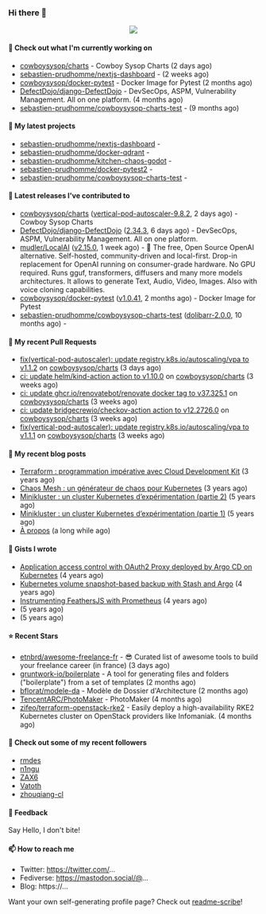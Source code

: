 ### Hi there 👋

<p align="center"><img src="https://github-readme-stats.vercel.app/api?username=sebastien-prudhomme&show_icons=true&locale=en"/></p>

#### 👷 Check out what I'm currently working on

- [cowboysysop/charts](https://github.com/cowboysysop/charts) - Cowboy Sysop Charts (2 days ago)
- [sebastien-prudhomme/nextjs-dashboard](https://github.com/sebastien-prudhomme/nextjs-dashboard) -  (2 weeks ago)
- [cowboysysop/docker-pytest](https://github.com/cowboysysop/docker-pytest) - Docker Image for Pytest (2 months ago)
- [DefectDojo/django-DefectDojo](https://github.com/DefectDojo/django-DefectDojo) -  DevSecOps, ASPM, Vulnerability Management. All on one platform. (4 months ago)
- [sebastien-prudhomme/cowboysysop-charts-test](https://github.com/sebastien-prudhomme/cowboysysop-charts-test) -  (9 months ago)

#### 🌱 My latest projects

- [sebastien-prudhomme/nextjs-dashboard](https://github.com/sebastien-prudhomme/nextjs-dashboard) - 
- [sebastien-prudhomme/docker-qdrant](https://github.com/sebastien-prudhomme/docker-qdrant) - 
- [sebastien-prudhomme/kitchen-chaos-godot](https://github.com/sebastien-prudhomme/kitchen-chaos-godot) - 
- [sebastien-prudhomme/docker-pytest2](https://github.com/sebastien-prudhomme/docker-pytest2) - 
- [sebastien-prudhomme/cowboysysop-charts-test](https://github.com/sebastien-prudhomme/cowboysysop-charts-test) - 

#### 🔭 Latest releases I've contributed to

- [cowboysysop/charts](https://github.com/cowboysysop/charts) ([vertical-pod-autoscaler-9.8.2](https://github.com/cowboysysop/charts/releases/tag/vertical-pod-autoscaler-9.8.2), 2 days ago) - Cowboy Sysop Charts
- [DefectDojo/django-DefectDojo](https://github.com/DefectDojo/django-DefectDojo) ([2.34.3](https://github.com/DefectDojo/django-DefectDojo/releases/tag/2.34.3), 6 days ago) -  DevSecOps, ASPM, Vulnerability Management. All on one platform.
- [mudler/LocalAI](https://github.com/mudler/LocalAI) ([v2.15.0](https://github.com/mudler/LocalAI/releases/tag/v2.15.0), 1 week ago) - :robot: The free, Open Source OpenAI alternative. Self-hosted, community-driven and local-first. Drop-in replacement for OpenAI running on consumer-grade hardware. No GPU required. Runs gguf, transformers, diffusers and many more models architectures. It allows to generate Text, Audio, Video, Images. Also with voice cloning capabilities.
- [cowboysysop/docker-pytest](https://github.com/cowboysysop/docker-pytest) ([v1.0.41](https://github.com/cowboysysop/docker-pytest/releases/tag/v1.0.41), 2 months ago) - Docker Image for Pytest
- [sebastien-prudhomme/cowboysysop-charts-test](https://github.com/sebastien-prudhomme/cowboysysop-charts-test) ([dolibarr-2.0.0](https://github.com/sebastien-prudhomme/cowboysysop-charts-test/releases/tag/dolibarr-2.0.0), 10 months ago) - 

#### 🔨 My recent Pull Requests

- [fix(vertical-pod-autoscaler): update registry.k8s.io/autoscaling/vpa to v1.1.2](https://github.com/cowboysysop/charts/pull/657) on [cowboysysop/charts](https://github.com/cowboysysop/charts) (3 days ago)
- [ci: update helm/kind-action action to v1.10.0](https://github.com/cowboysysop/charts/pull/654) on [cowboysysop/charts](https://github.com/cowboysysop/charts) (3 weeks ago)
- [ci: update ghcr.io/renovatebot/renovate docker tag to v37.325.1](https://github.com/cowboysysop/charts/pull/653) on [cowboysysop/charts](https://github.com/cowboysysop/charts) (3 weeks ago)
- [ci: update bridgecrewio/checkov-action action to v12.2726.0](https://github.com/cowboysysop/charts/pull/652) on [cowboysysop/charts](https://github.com/cowboysysop/charts) (3 weeks ago)
- [fix(vertical-pod-autoscaler): update registry.k8s.io/autoscaling/vpa to v1.1.1](https://github.com/cowboysysop/charts/pull/651) on [cowboysysop/charts](https://github.com/cowboysysop/charts) (3 weeks ago)

#### 📜 My recent blog posts

- [Terraform : programmation impérative avec Cloud Development Kit](https://www.cowboysysop.com/post/terraform-programmation-imperative-avec-cloud-development-kit/) (3 years ago)
- [Chaos Mesh : un générateur de chaos pour Kubernetes](https://www.cowboysysop.com/post/chaos-mesh-un-generateur-de-chaos-pour-kubernetes/) (3 years ago)
- [Minikluster : un cluster Kubernetes d’expérimentation (partie 2)](https://www.cowboysysop.com/post/minikluster-un-cluster-kubernetes-d-experimentation-partie-2/) (5 years ago)
- [Minikluster : un cluster Kubernetes d’expérimentation (partie 1)](https://www.cowboysysop.com/post/minikluster-un-cluster-kubernetes-d-experimentation-partie-1/) (5 years ago)
- [À propos](https://www.cowboysysop.com/page/a-propos/) (a long while ago)

#### 📓 Gists I wrote

- [Application access control with OAuth2 Proxy deployed by Argo CD on Kubernetes](https://gist.github.com/c90af146c465305087d5f5a55990ca71) (4 years ago)
- [Kubernetes volume snapshot-based backup with Stash and Argo](https://gist.github.com/c53e870dc6b4987fefa4c36ea9f1187c) (4 years ago)
- [Instrumenting FeathersJS with Prometheus](https://gist.github.com/93ab307c8c03a9c5fdb1ff728f413855) (4 years ago)
- [](https://gist.github.com/9827398f4f792569e56351ac56e80b80) (5 years ago)
- [](https://gist.github.com/064f0ea019c9ff37b71ebc023c0a0c6b) (5 years ago)

#### ⭐ Recent Stars

- [etnbrd/awesome-freelance-fr](https://github.com/etnbrd/awesome-freelance-fr) - :sunglasses: Curated list of awesome tools to build your freelance career (in france) (3 days ago)
- [gruntwork-io/boilerplate](https://github.com/gruntwork-io/boilerplate) - A tool for generating files and folders (&#34;boilerplate&#34;) from a set of templates (2 months ago)
- [bflorat/modele-da](https://github.com/bflorat/modele-da) - Modèle de Dossier d&#39;Architecture (2 months ago)
- [TencentARC/PhotoMaker](https://github.com/TencentARC/PhotoMaker) - PhotoMaker (4 months ago)
- [zifeo/terraform-openstack-rke2](https://github.com/zifeo/terraform-openstack-rke2) - Easily deploy a high-availability RKE2 Kubernetes cluster on OpenStack providers like Infomaniak. (4 months ago)

#### 👯 Check out some of my recent followers

- [rmdes](https://github.com/rmdes)
- [n1ngu](https://github.com/n1ngu)
- [ZAX6](https://github.com/ZAX6)
- [Vatoth](https://github.com/Vatoth)
- [zhouqiang-cl](https://github.com/zhouqiang-cl)

#### 💬 Feedback

Say Hello, I don't bite!

#### 📫 How to reach me

- Twitter: https://twitter.com/...
- Fediverse: https://mastodon.social/@...
- Blog: https://...

Want your own self-generating profile page? Check out [readme-scribe](https://github.com/muesli/readme-scribe)!
